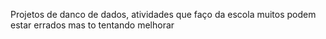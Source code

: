 Projetos de danco de dados, atividades que faço da escola muitos podem estar errados mas to tentando melhorar

